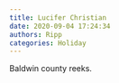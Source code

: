 ```yaml
---
title: Lucifer Christian
date: 2020-09-04 17:24:34
authors: Ripp
categories: Holiday
---
```


 Baldwin county reeks.